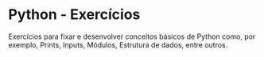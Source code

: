 # Python - Exercícios

Exercícios para fixar e desenvolver conceitos básicos de Python como, por exemplo, Prints, Inputs, Módulos, Estrutura de dados, entre outros.
